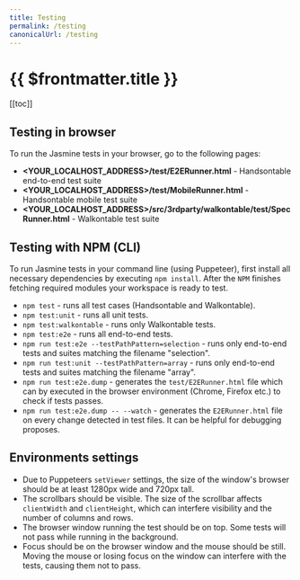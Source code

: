 ```yaml
---
title: Testing
permalink: /testing
canonicalUrl: /testing
---
```


# {{ $frontmatter.title }}

[[toc]]

## Testing in browser

To run the Jasmine tests in your browser, go to the following pages:

* **<YOUR\_LOCALHOST\_ADDRESS>/test/E2ERunner.html** - Handsontable end-to-end test suite
* **<YOUR\_LOCALHOST\_ADDRESS>/test/MobileRunner.html** - Handsontable mobile test suite
* **<YOUR\_LOCALHOST\_ADDRESS>/src/3rdparty/walkontable/test/SpecRunner.html** - Walkontable test suite

## Testing with NPM (CLI)

To run Jasmine tests in your command line (using Puppeteer), first install all necessary dependencies by executing `npm install`. After the `NPM` finishes fetching required modules your workspace is ready to test.

* `npm test` - runs all test cases (Handsontable and Walkontable).
* `npm test:unit` - runs all unit tests.
* `npm test:walkontable` - runs only Walkontable tests.
* `npm test:e2e` - runs all end-to-end tests.
* `npm run test:e2e --testPathPattern=selection` - runs only end-to-end tests and suites matching the filename "selection".
* `npm run test:unit --testPathPattern=array` - runs only end-to-end tests and suites matching the filename "array".
* `npm run test:e2e.dump` - generates the `test/E2ERunner.html` file which can by executed in the browser environment (Chrome, Firefox etc.) to check if tests passes.
* `npm run test:e2e.dump -- --watch` - generates the `E2ERunner.html` file on every change detected in test files. It can be helpful for debugging proposes.

## Environments settings

* Due to Puppeteers `setViewer` settings, the size of the window's browser should be at least 1280px wide and 720px tall.
* The scrollbars should be visible. The size of the scrollbar affects `clientWidth` and `clientHeight`, which can interfere visibility and the number of columns and rows.
* The browser window running the test should be on top. Some tests will not pass while running in the background.
* Focus should be on the browser window and the mouse should be still. Moving the mouse or losing focus on the window can interfere with the tests, causing them not to pass.
